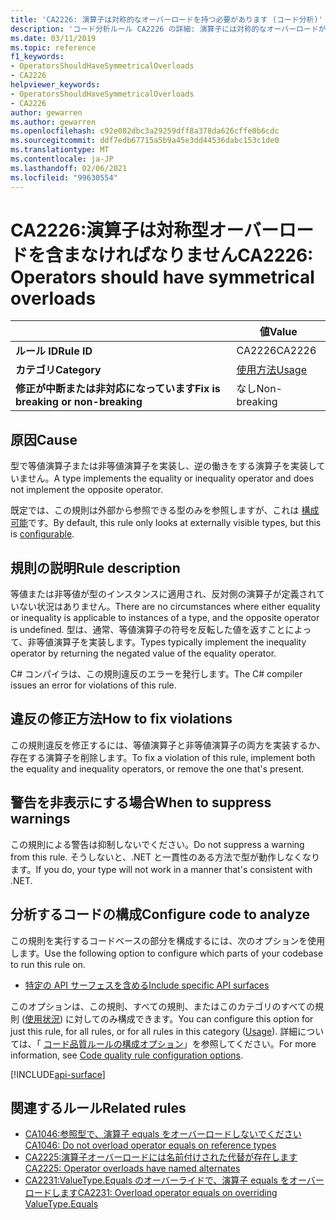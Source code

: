 ```yaml
---
title: 'CA2226: 演算子は対称的なオーバーロードを持つ必要があります (コード分析)'
description: 'コード分析ルール CA2226 の詳細: 演算子には対称的なオーバーロードが必要です'
ms.date: 03/11/2019
ms.topic: reference
f1_keywords:
- OperatorsShouldHaveSymmetricalOverloads
- CA2226
helpviewer_keywords:
- OperatorsShouldHaveSymmetricalOverloads
- CA2226
author: gewarren
ms.author: gewarren
ms.openlocfilehash: c92e082dbc3a29259dff8a378da626cffe0b6cdc
ms.sourcegitcommit: ddf7edb67715a5b9a45e3dd44536dabc153c1de0
ms.translationtype: MT
ms.contentlocale: ja-JP
ms.lasthandoff: 02/06/2021
ms.locfileid: "99630554"
---
```

# <a name="ca2226-operators-should-have-symmetrical-overloads"></a><span data-ttu-id="baabf-103">CA2226:演算子は対称型オーバーロードを含まなければなりません</span><span class="sxs-lookup"><span data-stu-id="baabf-103">CA2226: Operators should have symmetrical overloads</span></span>

| | <span data-ttu-id="baabf-104">値</span><span class="sxs-lookup"><span data-stu-id="baabf-104">Value</span></span> |
|-|-|
| <span data-ttu-id="baabf-105">**ルール ID**</span><span class="sxs-lookup"><span data-stu-id="baabf-105">**Rule ID**</span></span> |<span data-ttu-id="baabf-106">CA2226</span><span class="sxs-lookup"><span data-stu-id="baabf-106">CA2226</span></span>|
| <span data-ttu-id="baabf-107">**カテゴリ**</span><span class="sxs-lookup"><span data-stu-id="baabf-107">**Category**</span></span> |[<span data-ttu-id="baabf-108">使用方法</span><span class="sxs-lookup"><span data-stu-id="baabf-108">Usage</span></span>](usage-warnings.md)|
| <span data-ttu-id="baabf-109">**修正が中断または非対応になっています**</span><span class="sxs-lookup"><span data-stu-id="baabf-109">**Fix is breaking or non-breaking**</span></span> |<span data-ttu-id="baabf-110">なし</span><span class="sxs-lookup"><span data-stu-id="baabf-110">Non-breaking</span></span>|

## <a name="cause"></a><span data-ttu-id="baabf-111">原因</span><span class="sxs-lookup"><span data-stu-id="baabf-111">Cause</span></span>

<span data-ttu-id="baabf-112">型で等値演算子または非等値演算子を実装し、逆の働きをする演算子を実装していません。</span><span class="sxs-lookup"><span data-stu-id="baabf-112">A type implements the equality or inequality operator and does not implement the opposite operator.</span></span>

<span data-ttu-id="baabf-113">既定では、この規則は外部から参照できる型のみを参照しますが、これは [構成可能](#configure-code-to-analyze)です。</span><span class="sxs-lookup"><span data-stu-id="baabf-113">By default, this rule only looks at externally visible types, but this is [configurable](#configure-code-to-analyze).</span></span>

## <a name="rule-description"></a><span data-ttu-id="baabf-114">規則の説明</span><span class="sxs-lookup"><span data-stu-id="baabf-114">Rule description</span></span>

<span data-ttu-id="baabf-115">等値または非等値が型のインスタンスに適用され、反対側の演算子が定義されていない状況はありません。</span><span class="sxs-lookup"><span data-stu-id="baabf-115">There are no circumstances where either equality or inequality is applicable to instances of a type, and the opposite operator is undefined.</span></span> <span data-ttu-id="baabf-116">型は、通常、等値演算子の符号を反転した値を返すことによって、非等値演算子を実装します。</span><span class="sxs-lookup"><span data-stu-id="baabf-116">Types typically implement the inequality operator by returning the negated value of the equality operator.</span></span>

<span data-ttu-id="baabf-117">C# コンパイラは、この規則違反のエラーを発行します。</span><span class="sxs-lookup"><span data-stu-id="baabf-117">The C# compiler issues an error for violations of this rule.</span></span>

## <a name="how-to-fix-violations"></a><span data-ttu-id="baabf-118">違反の修正方法</span><span class="sxs-lookup"><span data-stu-id="baabf-118">How to fix violations</span></span>

<span data-ttu-id="baabf-119">この規則違反を修正するには、等値演算子と非等値演算子の両方を実装するか、存在する演算子を削除します。</span><span class="sxs-lookup"><span data-stu-id="baabf-119">To fix a violation of this rule, implement both the equality and inequality operators, or remove the one that's present.</span></span>

## <a name="when-to-suppress-warnings"></a><span data-ttu-id="baabf-120">警告を非表示にする場合</span><span class="sxs-lookup"><span data-stu-id="baabf-120">When to suppress warnings</span></span>

<span data-ttu-id="baabf-121">この規則による警告は抑制しないでください。</span><span class="sxs-lookup"><span data-stu-id="baabf-121">Do not suppress a warning from this rule.</span></span> <span data-ttu-id="baabf-122">そうしないと、.NET と一貫性のある方法で型が動作しなくなります。</span><span class="sxs-lookup"><span data-stu-id="baabf-122">If you do, your type will not work in a manner that's consistent with .NET.</span></span>

## <a name="configure-code-to-analyze"></a><span data-ttu-id="baabf-123">分析するコードの構成</span><span class="sxs-lookup"><span data-stu-id="baabf-123">Configure code to analyze</span></span>

<span data-ttu-id="baabf-124">この規則を実行するコードベースの部分を構成するには、次のオプションを使用します。</span><span class="sxs-lookup"><span data-stu-id="baabf-124">Use the following option to configure which parts of your codebase to run this rule on.</span></span>

- [<span data-ttu-id="baabf-125">特定の API サーフェスを含める</span><span class="sxs-lookup"><span data-stu-id="baabf-125">Include specific API surfaces</span></span>](#include-specific-api-surfaces)

<span data-ttu-id="baabf-126">このオプションは、この規則、すべての規則、またはこのカテゴリのすべての規則 ([使用状況](usage-warnings.md)) に対してのみ構成できます。</span><span class="sxs-lookup"><span data-stu-id="baabf-126">You can configure this option for just this rule, for all rules, or for all rules in this category ([Usage](usage-warnings.md)).</span></span> <span data-ttu-id="baabf-127">詳細については、「 [コード品質ルールの構成オプション](../code-quality-rule-options.md)」を参照してください。</span><span class="sxs-lookup"><span data-stu-id="baabf-127">For more information, see [Code quality rule configuration options](../code-quality-rule-options.md).</span></span>

[!INCLUDE[api-surface](~/includes/code-analysis/api-surface.md)]

## <a name="related-rules"></a><span data-ttu-id="baabf-128">関連するルール</span><span class="sxs-lookup"><span data-stu-id="baabf-128">Related rules</span></span>

- [<span data-ttu-id="baabf-129">CA1046:参照型で、演算子 equals をオーバーロードしないでください</span><span class="sxs-lookup"><span data-stu-id="baabf-129">CA1046: Do not overload operator equals on reference types</span></span>](ca1046.md)
- [<span data-ttu-id="baabf-130">CA2225:演算子オーバーロードには名前付けされた代替が存在します</span><span class="sxs-lookup"><span data-stu-id="baabf-130">CA2225: Operator overloads have named alternates</span></span>](ca2225.md)
- [<span data-ttu-id="baabf-131">CA2231:ValueType.Equals のオーバーライドで、演算子 equals をオーバーロードします</span><span class="sxs-lookup"><span data-stu-id="baabf-131">CA2231: Overload operator equals on overriding ValueType.Equals</span></span>](ca2231.md)
